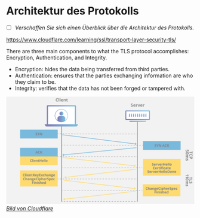 # Architektur des Protokolls
- [ ] *Verschaffen Sie sich einen Überblick über die Architektur des Protokolls.*

<https://www.cloudflare.com/learning/ssl/transport-layer-security-tls/>

There are three main components to what the TLS protocol accomplishes: Encryption, Authentication, and Integrity.

- Encryption: hides the data being transferred from third parties.
- Authentication: ensures that the parties exchanging information are who they claim to be.
- Integrity: verifies that the data has not been forged or tampered with.

![handshake](../images/tls-ssl-handshake.png)  
[*Bild von Cloudflare*](https://cf-assets.www.cloudflare.com/slt3lc6tev37/5aYOr5erfyNBq20X5djTco/3c859532c91f25d961b2884bf521c1eb/tls-ssl-handshake.png)